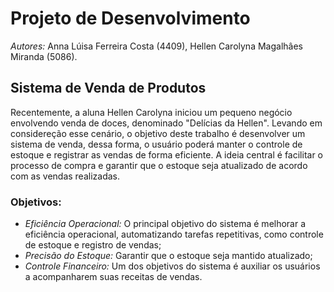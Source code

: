 # Projeto de Desenvolvimento

*Autores:* Anna Lúisa Ferreira Costa (4409),
Hellen Carolyna Magalhâes Miranda (5086).

## Sistema de Venda de Produtos 

Recentemente, a aluna Hellen Carolyna iniciou um pequeno negócio envolvendo venda de doces, denominado "Delícias da Hellen". Levando em considereção esse cenário, o objetivo deste trabalho é desenvolver um sistema de venda, dessa forma, o usuário poderá manter o controle de estoque e registrar as vendas de forma eficiente. A ideia central é facilitar o processo de compra e garantir que o estoque seja atualizado de acordo com as vendas realizadas.

### Objetivos:

* *Eficiência Operacional:* O principal objetivo do sistema é melhorar a eficiência operacional, automatizando tarefas repetitivas, como controle de estoque e registro de vendas;
* *Precisão do Estoque:* Garantir que o estoque seja mantido atualizado;
* *Controle Financeiro:* Um dos objetivos do sistema é auxiliar os usuários a acompanharem suas receitas de vendas.
  
